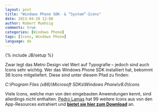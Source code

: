 ```yaml
---
layout: post
title: "Windows Phone SDK- & “System”-Icons"
date: 2013-04-28 12:08
author: Robert Muehsig
comments: true
categories: [Windows Phone]
tags: [Icons, Windows Phone]
language: de
---
```

{% include JB/setup %}
<p>Zwar legt das Metro Design viel Wert auf Typografie – jedoch sind auch Icons sehr wichtig. Wer das Windows Phone SDK installiert hat, bekommt 36 Icons mitgeliefert. Diese sind unter diesem Pfad zu finden:</p> <p><em>C:\Program Files (x86)\Microsoft SDKs\Windows Phone\v8.0\Icons</em></p> <p>Viele Icons, welche man von den eingebauten Anwendungen kennt, sind allerdings nicht enthalten. <a href="http://www.pedrolamas.com/">Pedro Lamas</a> hat 99 weitere Icons aus von den App-Resources extrahiert und <a href="http://www.pedrolamas.com/windows-phone/windows-phone-8-application-bar-icons/"><strong>bietet sie hier zum Download</strong></a> an.</p>
